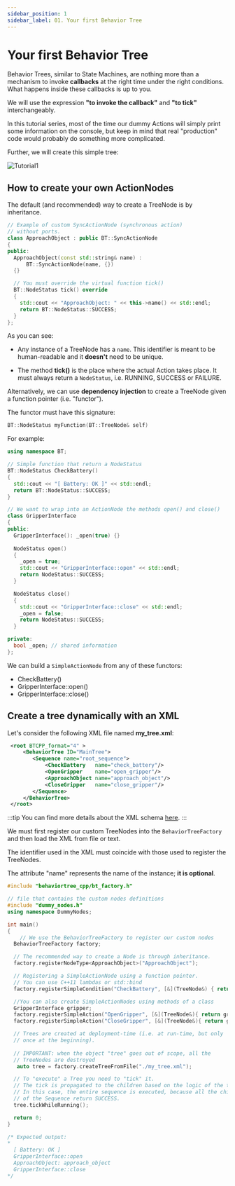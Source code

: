 ```yaml
---
sidebar_position: 1
sidebar_label: 01. Your first Behavior Tree
---
```


# Your first Behavior Tree

Behavior Trees, similar to State Machines, are nothing more than a mechanism
to invoke __callbacks__ at the right time under the right conditions. 
What happens inside these callbacks is up to you.

We will use the expression  __"to invoke the callback"__ and __"to tick"__ interchangeably.

In this tutorial series, most of the time our dummy Actions will simply
print some information on the console,
but keep in mind that real "production" code would probably do something
more complicated.

Further, we will create this simple tree:

![Tutorial1](images/Tutorial1.svg)

## How to create your own ActionNodes

The default (and recommended) way to create a TreeNode is by inheritance.

``` cpp
// Example of custom SyncActionNode (synchronous action)
// without ports.
class ApproachObject : public BT::SyncActionNode
{
public:
  ApproachObject(const std::string& name) :
      BT::SyncActionNode(name, {})
  {}

  // You must override the virtual function tick()
  BT::NodeStatus tick() override
  {
    std::cout << "ApproachObject: " << this->name() << std::endl;
    return BT::NodeStatus::SUCCESS;
  }
};
``` 

As you can see:

- Any instance of a TreeNode has a `name`. This identifier is meant to be 
  human-readable and it __doesn't__ need to be unique.
 
- The method __tick()__ is the place where the actual Action takes place.
  It must always return a `NodeStatus`, i.e. RUNNING, SUCCESS or FAILURE. 

Alternatively, we can use __dependency injection__ to create a TreeNode given 
a function pointer (i.e. "functor"). 

The functor must have this signature:

``` cpp
BT::NodeStatus myFunction(BT::TreeNode& self) 
```

For example:

``` cpp
using namespace BT;

// Simple function that return a NodeStatus
BT::NodeStatus CheckBattery()
{
  std::cout << "[ Battery: OK ]" << std::endl;
  return BT::NodeStatus::SUCCESS;
}

// We want to wrap into an ActionNode the methods open() and close()
class GripperInterface
{
public:
  GripperInterface(): _open(true) {}
    
  NodeStatus open() 
  {
	_open = true;
	std::cout << "GripperInterface::open" << std::endl;
	return NodeStatus::SUCCESS;
  }

  NodeStatus close() 
  {
    std::cout << "GripperInterface::close" << std::endl;
	_open = false;
	return NodeStatus::SUCCESS;
  }

private:
  bool _open; // shared information
};

``` 

We can build a `SimpleActionNode` from any of these functors:

- CheckBattery()
- GripperInterface::open()
- GripperInterface::close()

## Create a tree dynamically with an XML

Let's consider the following XML file named __my_tree.xml__:


``` xml
 <root BTCPP_format="4" >
     <BehaviorTree ID="MainTree">
        <Sequence name="root_sequence">
            <CheckBattery   name="check_battery"/>
            <OpenGripper    name="open_gripper"/>
            <ApproachObject name="approach_object"/>
            <CloseGripper   name="close_gripper"/>
        </Sequence>
     </BehaviorTree>
 </root>
```

:::tip
You can find more details about the XML schema [here](learn-the-basics/xml_format.md).
:::

We must first register our custom TreeNodes into the `BehaviorTreeFactory`
 and then load the XML from file or text.

The identifier used in the XML must coincide with those used to register
the TreeNodes.

The attribute "name" represents the name of the instance; **it is optional**.


``` cpp
#include "behaviortree_cpp/bt_factory.h"

// file that contains the custom nodes definitions
#include "dummy_nodes.h"
using namespace DummyNodes;

int main()
{
    // We use the BehaviorTreeFactory to register our custom nodes
  BehaviorTreeFactory factory;

  // The recommended way to create a Node is through inheritance.
  factory.registerNodeType<ApproachObject>("ApproachObject");

  // Registering a SimpleActionNode using a function pointer.
  // You can use C++11 lambdas or std::bind
  factory.registerSimpleCondition("CheckBattery", [&](TreeNode&) { return CheckBattery(); });

  //You can also create SimpleActionNodes using methods of a class
  GripperInterface gripper;
  factory.registerSimpleAction("OpenGripper", [&](TreeNode&){ return gripper.open(); } );
  factory.registerSimpleAction("CloseGripper", [&](TreeNode&){ return gripper.close(); } );

  // Trees are created at deployment-time (i.e. at run-time, but only 
  // once at the beginning). 
    
  // IMPORTANT: when the object "tree" goes out of scope, all the 
  // TreeNodes are destroyed
   auto tree = factory.createTreeFromFile("./my_tree.xml");

  // To "execute" a Tree you need to "tick" it.
  // The tick is propagated to the children based on the logic of the tree.
  // In this case, the entire sequence is executed, because all the children
  // of the Sequence return SUCCESS.
  tree.tickWhileRunning();

  return 0;
}

/* Expected output:
*
  [ Battery: OK ]
  GripperInterface::open
  ApproachObject: approach_object
  GripperInterface::close
*/

``` 



